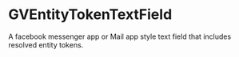 # GVEntityTokenTextField
A facebook messenger app or Mail app style text field that includes resolved entity tokens. 
